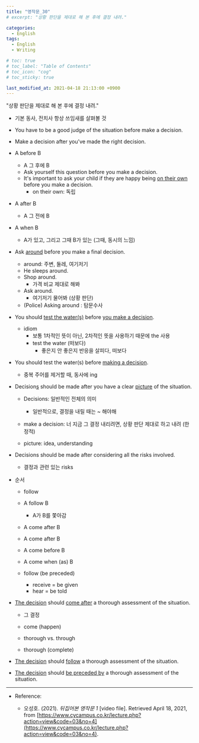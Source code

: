 ```yaml
---
title: "영작문_30"
# excerpt: "상황 판단을 제대로 해 본 후에 결정 내려."

categories:
  - English
tags:
  - English
  - Writing

# toc: true 
# toc_label: "Table of Contents" 
# toc_icon: "cog"
# toc_sticky: true 

last_modified_at: 2021-04-18 21:13:00 +0900
---
```


"상황 판단을 제대로 해 본 후에 결정 내려."

* 기본 동사, 전치사 항상 쓰임새를 살펴볼 것

* You have to be a good judge of the situation before make a decision.
* Make a decision after you've made the right decision.

* A before B
    * A 그 후에 B
    * Ask yourself this question before you make a decision.
    * It's important to ask your child if they are happy being <u>on their own</u> before you make a decision.
        * on their own: 독립
* A after B
    * A 그 전에 B
* A when B
    * A가 있고, 그리고 그때 B가 있는 (그때, 동시의 느낌)

* Ask <u>around</u> before you make a final decision.
    * around: 주변, 둘레, 여기저기
    * He sleeps around.
    * Shop around.
        * 가격 비교 제대로 해봐
    * Ask around.
        * 여기저기 물어봐 (상황 판단)
    * (Police) Asking around : 탐문수사

* You should <u>test the water(s)</u> before <u>you make a decision</u>.
    * idiom
        * 보통 1차적인 뜻이 아닌, 2차적인 뜻을 사용하기 때문에 the 사용
        * test the water (떠보다)
            * 좋은지 안 좋은지 반응을 살피다, 떠보다

* You should test the water(s) before <u>making a decision</u>.
    * 중복 주어를 제거할 때, 동사에 ing

* Decision<u>s</u> should be made after you have a clear <u>picture</u> of the situation.
    * Decisions: 일반적인 전체의 의미
        * 일반적으로, 결정을 내릴 때는 ~ 해야해
    * make a decision: 너 지금 그 결정 내리려면, 상황 판단 제대로 하고 내려 (한정적)

    * picture: idea, understanding
* Decisions should be made after considering all the risks involved.
    * 결정과 관련 있는 risks

* 순서
    * follow
    * A follow B
        * A가 B를 쫓아감
    * A come after B

    * A come after B
    * A come before B
    * A come when (as) B

    * follow (be preceded)
        * receive = be given
        * hear = be told

* <u>The decision</u> should <u>come after</u> a thorough assessment of the situation.
    * 그 결정

    * come (happen)

    * thorough vs. through
    * thorough (complete)

* <u>The decision</u> should <u>follow</u> a thorough assessment of the situation.
* <u>The decision</u> should <u>be preceded by</u> a thorough assessment of the situation.

*** 

* Reference: 

    * 오성호. (2021). *뒤집어본 영작문 1* [video file]. Retrieved April 18, 2021, from [https://www.cycampus.co.kr/lecture.php?action=view&code=03&no=4](https://www.cycampus.co.kr/lecture.php?action=view&code=03&no=4).
